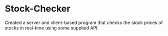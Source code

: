 # Stock-Checker
Created a server and client-based program that checks the stock prices of stocks in real-time using some supplied API.
